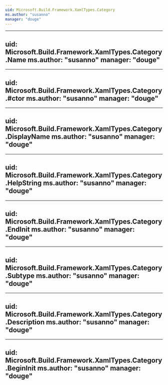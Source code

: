 ```yaml
---
uid: Microsoft.Build.Framework.XamlTypes.Category
ms.author: "susanno"
manager: "douge"
---
```


---
uid: Microsoft.Build.Framework.XamlTypes.Category.Name
ms.author: "susanno"
manager: "douge"
---

---
uid: Microsoft.Build.Framework.XamlTypes.Category.#ctor
ms.author: "susanno"
manager: "douge"
---

---
uid: Microsoft.Build.Framework.XamlTypes.Category.DisplayName
ms.author: "susanno"
manager: "douge"
---

---
uid: Microsoft.Build.Framework.XamlTypes.Category.HelpString
ms.author: "susanno"
manager: "douge"
---

---
uid: Microsoft.Build.Framework.XamlTypes.Category.EndInit
ms.author: "susanno"
manager: "douge"
---

---
uid: Microsoft.Build.Framework.XamlTypes.Category.Subtype
ms.author: "susanno"
manager: "douge"
---

---
uid: Microsoft.Build.Framework.XamlTypes.Category.Description
ms.author: "susanno"
manager: "douge"
---

---
uid: Microsoft.Build.Framework.XamlTypes.Category.BeginInit
ms.author: "susanno"
manager: "douge"
---
